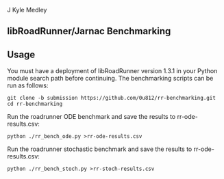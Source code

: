 J Kyle Medley
## libRoadRunner/Jarnac Benchmarking

## Usage

You must have a deployment of libRoadRunner version 1.3.1 in your Python module 
search path before continuing. The benchmarking scripts can be run as follows:
```
git clone -b submission https://github.com/0u812/rr-benchmarking.git
cd rr-benchmarking
```

Run the roadrunner ODE benchmark and save the results to rr-ode-results.csv:
```
python ./rr_bench_ode.py >rr-ode-results.csv
```

Run the roadrunner stochastic benchmark and save the results to rr-ode-results.csv:
```
python ./rr_bench_stoch.py >rr-stoch-results.csv
```
